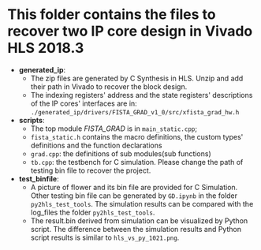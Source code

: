 # This folder contains the files to recover two IP core design in Vivado HLS 2018.3
* **generated_ip**:
	- The zip files are generated by C Synthesis in HLS. Unzip and add their path in Vivado to recover the block design.
	- The indexing registers' address and the state registers' descriptions of the IP cores' interfaces are in:
	`./generated_ip/drivers/FISTA_GRAD_v1_0/src/xfista_grad_hw.h`
* **scripts**:
	- The top module *FISTA_GRAD* is in `main_static.cpp`;
	- `fista_static.h` contains the macro definitions, the custom types' definitions and the function declarations
	- `grad.cpp`: the definitions of sub modules(sub functions)
	- `tb.cpp`: the testbench for C simulation. Please change the path of testing bin file to recover the project.
* **test_binfile**:
	- A picture of flower and its bin file are provided for C Simulation. 
	Other testing bin file can be generated by `GD.ipynb` in the folder `py2hls_test_tools`.
	The simulation results can be compared with the log_files the folder `py2hls_test_tools`.
	- The result.bin derived from simulation can be visualized by Python script. 
	The difference between the simulation results and Python script results is similar to `hls_vs_py_1021.png`.